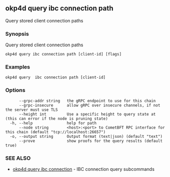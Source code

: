 ## okp4d query ibc connection path

Query stored client connection paths

### Synopsis

Query stored client connection paths

```
okp4d query ibc connection path [client-id] [flags]
```

### Examples

```
okp4d query  ibc connection path [client-id]
```

### Options

```
      --grpc-addr string   the gRPC endpoint to use for this chain
      --grpc-insecure      allow gRPC over insecure channels, if not the server must use TLS
      --height int         Use a specific height to query state at (this can error if the node is pruning state)
  -h, --help               help for path
      --node string        <host>:<port> to CometBFT RPC interface for this chain (default "tcp://localhost:26657")
  -o, --output string      Output format (text|json) (default "text")
      --prove              show proofs for the query results (default true)
```

### SEE ALSO

* [okp4d query ibc connection](okp4d_query_ibc_connection.md)	 - IBC connection query subcommands
